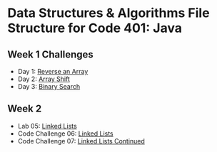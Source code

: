 # Data Structures & Algorithms File Structure for Code 401: Java

## Week 1 Challenges
- Day 1: [Reverse an Array](https://github.com/janiekyu/data-structures-and-algorithms/blob/master/otherReadmes/reverseArray.md)
- Day 2: [Array Shift](https://github.com/janiekyu/data-structures-and-algorithms/blob/master/otherReadmes/arrayShift.md)
- Day 3: [Binary Search](https://github.com/janiekyu/data-structures-and-algorithms/blob/master/otherReadmes/binarySearch.md)

## Week 2
- Lab 05: [Linked Lists](https://github.com/janiekyu/data-structures-and-algorithms/blob/master/otherReadmes/linkedLists.md)
- Code Challenge 06: [Linked Lists](https://github.com/janiekyu/data-structures-and-algorithms/blob/master/otherReadmes/linkedLists-codeChallenge.md)
- Code Challenge 07: [Linked Lists Continued](https://github.com/janiekyu/data-structures-and-algorithms/blob/master/otherReadmes/linkedList-cc7.md)